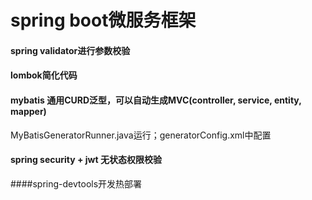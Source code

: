 # spring boot微服务框架

#### spring validator进行参数校验

#### lombok简化代码

#### mybatis 通用CURD泛型，可以自动生成MVC(controller, service, entity, mapper)
 MyBatisGeneratorRunner.java运行；generatorConfig.xml中配置
#### spring security + jwt 无状态权限校验

####spring-devtools开发热部署
